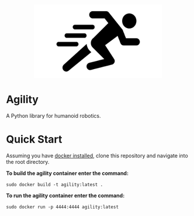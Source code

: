 <p align="center">
  <img width="350" height="200" src="https://github.com/jgphilpott/agility/blob/master/app/imgs/icon.png">
</p>

# Agility

A Python library for humanoid robotics.

# Quick Start

Assuming you have [docker installed](https://docs.docker.com/get-docker), clone this repository and navigate into the root directory.

**To build the agility container enter the command:**

```
sudo docker build -t agility:latest .
```

**To run the agility container enter the command:**

```
sudo docker run -p 4444:4444 agility:latest
```
